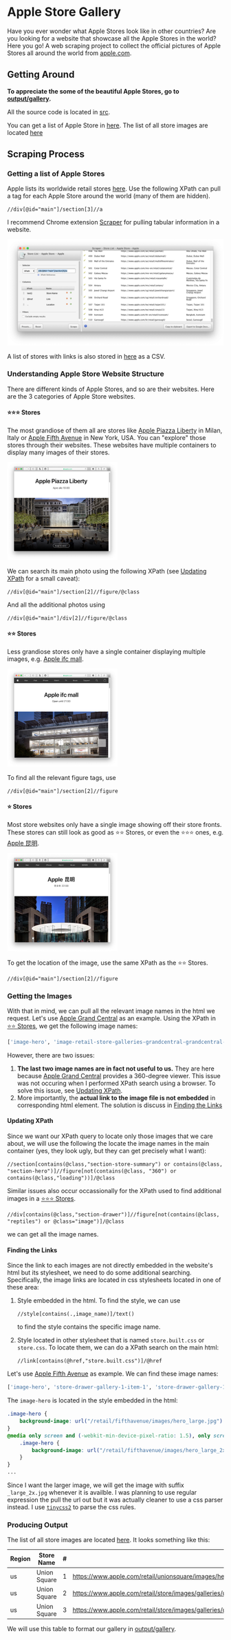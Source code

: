 # Apple Store Gallery

Have you ever wonder what Apple Stores look like in other countries? Are you looking for a website that showcase all the Apple Stores in the world? Here you go! A web scraping project to collect the official pictures of Apple Stores all around the world from [apple.com](apple.com).

## Getting Around

**To appreciate the some of the beautiful Apple Stores, go to [output/gallery](output/gallery).**

All the source code is located in [src](src).

You can get a list of Apple Store in [here](./output/apple_store_list.csv). The list of all store images are located [here](./output/all_images.csv)

## Scraping Process

### Getting a list of Apple Stores

Apple lists its worldwide retail stores [here](https://www.apple.com/retail/storelist/). Use the following XPath can pull a tag for each Apple Store around the world (many of them are hidden). 

```xquery
//div[@id="main"]/section[3]//a
```

I recommend Chrome extension [Scraper](https://chrome.google.com/webstore/detail/scraper/mbigbapnjcgaffohmbkdlecaccepngjd) for pulling tabular information in a website.

![image-scraping-store-list](supporting/image-scraping-store-list.png)

A list of stores with links is also stored in [here](./output/apple_store_list.csv) as a CSV.

### Understanding Apple Store Website Structure

There are different kinds of Apple Stores, and so are their websites. Here are the 3 categories of Apple Store websites. 

#### ⭐️⭐️⭐️ Stores

The most grandiose of them all are stores like [Apple Piazza Liberty](https://www.apple.com/it/retail/piazzaliberty/) in Milan, Italy or [Apple Fifth Avenue](https://www.apple.com/retail/fifthavenue/) in New York, USA. You can "explore" those stores through their websites. These websites have multiple containers to display many images of their stores.

<img src="supporting/image-apple-piazza-liberty.png" alt="Apple Piazza Liberty" style="zoom: 25%;" />

We can search its main photo using the following XPath (see [Updating XPath](#Updating-XPath) for a small caveat):

```xquery
//div[@id="main"]/section[2]//figure/@class
```

And all the additional photos using

```xquery
//div[@id="main"]/div[2]//figure/@class
```

#### ⭐️⭐️ Stores

Less grandiose stores only have a single container displaying multiple images, e.g. [Apple ifc mall](https://www.apple.com/hk/en/retail/ifcmall/). 

<img src="supporting/image-apple-ifc-mall.png" alt="Apple ifc mall" style="zoom:25%;" />

To find all the relevant figure tags, use  

```xquery
//div[@id="main"]/section[2]//figure
```

#### ⭐️ Stores

Most store websites only have a single image showing off their store fronts. These stores can still look as good as ⭐️⭐️ Stores, or even the ⭐️⭐️⭐️ ones, e.g. [Apple 昆明](https://www.apple.com.cn/cn/retail/kunming/).

<img src="supporting/image-apple-kunming.png" alt="Apple 昆明" style="zoom:25%;" />

To get the location of the image, use the same XPath as the ⭐️⭐️ Stores.

```xquery
//div[@id="main"]/section[2]//figure
```

### Getting the Images

With that in mind, we can pull all the relevant image names in the html we request. Let's use [Apple Grand Central]('https://www.apple.com/retail/grandcentral/') as an example. Using the XPath in [⭐️⭐️ Stores](#⭐️⭐️-Stores), we get the following image names:

```python
['image-hero', 'image-retail-store-galleries-grandcentral-grandcentral-gallery-image2', 'image-retail-store-galleries-grandcentral-grandcentral-gallery-image3', 'image-retail-store-galleries-grandcentral-grandcentral-gallery-image4', 'image-retail-store-galleries-grandcentral-grandcentral-gallery-image5', 'image-retail-store-galleries-grandcentral-grandcentral-gallery-image6', 'image-store-360-overlay', 'loading']
```

However, there are two issues:

1. **The last two image names are in fact not useful to us.** They are here because [Apple Grand Central]('https://www.apple.com/retail/grandcentral/') provides a 360-degree viewer. This issue was not  occuring when I performed XPath search using a browser. To solve this issue, see [Updating XPath](#Updating-XPath).
2. More importantly, the **actual link to the image file is not embedded** in corresponding html element. The solution is discuss in [Finding the Links](#Finding-the-Links)

#### Updating XPath

Since we want our XPath query to locate only those images that we care about, we will use the following the locate the image names in the main container (yes, they look ugly, but they can get precisely what I want):

```xquery
//section[contains(@class,"section-store-summary") or contains(@class, "section-hero")]//figure[not(contains(@class, "360") or contains(@class,"loading"))]/@class
```

Similar issues also occur occassionally for the XPath used to find additional images in a [⭐️⭐️⭐️ Stores](#⭐️⭐️⭐️-Stores). 

```xquery
//div[contains(@class,"section-drawer")]//figure[not(contains(@class, "reptiles") or @class="image")]/@class
```

we can get all the image names.

#### Finding the Links

Since the link to each images are not directly embedded in the website's html but its stylesheet, we need to do some additional searching. Specifically, the image links are located in css stylesheets located in one of these area:

1. Style embedded in the html. To find the style, we can use

   ```xquery
   //style[contains(.,image_name)]/text()
   ```

   to find the style contains the specific image name.

2. Style located in other stylesheet that is named `store.built.css` or `store.css`. To locate them, we can do a XPath search on the main html:

   ```xquery
   //link[contains(@href,"store.built.css")]/@href
   ```

Let's use [Apple Fifth Avenue](https://www.apple.com/retail/fifthavenue/) as example. We can find these image names:

```python
['image-hero', 'store-drawer-gallery-1-item-1', 'store-drawer-gallery-1-item-2', 'store-drawer-gallery-2-item-1', 'store-drawer-gallery-2-item-2', 'store-drawer-gallery-3-item-1', 'store-drawer-gallery-3-item-2']
```

The `image-hero` is located in the style embedded in the html:

```css
.image-hero {
	background-image: url("/retail/fifthavenue/images/hero_large.jpg")
}
@media only screen and (-webkit-min-device-pixel-ratio: 1.5), only screen and (min-resolution: 1.5dppx), (-webkit-min-device-pixel-ratio: 1.5), (min-resolution: 144dpi) {
	.image-hero {
		background-image: url("/retail/fifthavenue/images/hero_large_2x.jpg")
	}
}
...
```

Since I want the larger image, we will get the image with suffix `_large_2x.jpg` whenever it is availble. I was planning to use regular expression the pull the url out but it was actually cleaner to use a css parser instead. I use  [`tinycss2`](https://tinycss2.readthedocs.io/en/latest/) to parse the css rules.

### Producing Output

The list of all store images are located [here](./output/all_images.csv). It looks something like this:

| Region | Store Name   | #    | Link                                                         | Store Link                                |
| ------ | ------------ | ---- | ------------------------------------------------------------ | ----------------------------------------- |
| us     | Union Square | 1    | https://www.apple.com/retail/unionsquare/images/hero_large_2x.jpg | https://www.apple.com/retail/unionsquare/ |
| us     | Union Square | 2    | https://www.apple.com/retail/store/images/galleries/unionsquare/images/02_apple_union_square_023_large_2x.jpg | https://www.apple.com/retail/unionsquare/ |
| us     | Union Square | 3    | https://www.apple.com/retail/store/images/galleries/unionsquare/images/03_apple_union_square_039_large_2x.jpg | https://www.apple.com/retail/unionsquare/ |

We will use this table to format our gallery in [output/gallery](output/gallery).

